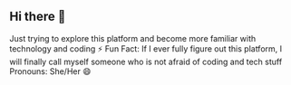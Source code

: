 ## Hi there 👋

<!--
**Nush2812/Nush2812** is a ✨ _special_ ✨ repository because its `README.md` (this file) appears on your GitHub profile.

Here are some ideas to get you started:

- 🔭 I’m currently working on ...
- 🌱 I’m currently learning ...
- 👯 I’m looking to collaborate on ...
- 🤔 I’m looking for help with ...
- 💬 Ask me about ...
- 📫 How to reach me: ...
- 😄 Pronouns: ...
- ⚡ Fun fact: ...
-->
Just trying to explore this platform and become more familiar with technology and coding ⚡
Fun Fact: If I ever fully figure out this platform, I will finally call myself someone who is not afraid of coding and tech stuff 
Pronouns: She/Her 😄
